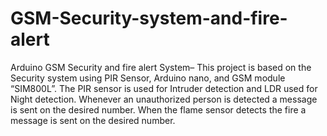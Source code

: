# GSM-Security-system-and-fire-alert
Arduino GSM Security and fire alert System– This project is based on the Security system using PIR Sensor, Arduino nano, and GSM module “SIM800L”. The PIR sensor is used for Intruder detection and LDR used for Night detection. Whenever an unauthorized person is detected a message is sent on the desired number. When the flame sensor detects the fire a message is sent on the desired number.
